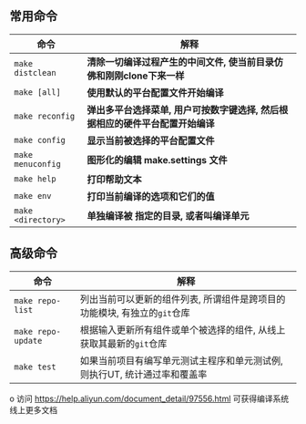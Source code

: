 常用命令
---

| 命令                  | 解释                                                                              |
|-----------------------|-----------------------------------------------------------------------------------|
| `make distclean`      | **清除一切编译过程产生的中间文件, 使当前目录仿佛和刚刚clone下来一样**             |
| `make [all]`          | **使用默认的平台配置文件开始编译**                                                |
| `make reconfig`       | **弹出多平台选择菜单, 用户可按数字键选择, 然后根据相应的硬件平台配置开始编译**    |
| `make config`         | **显示当前被选择的平台配置文件**                                                  |
| `make menuconfig`     | **图形化的编辑 make.settings 文件**                                               |
| `make help`           | **打印帮助文本**                                                                  |
| `make env`            | **打印当前编译的选项和它们的值**                                                  |
| `make <directory>`    | **单独编译被 <directory> 指定的目录, 或者叫编译单元**                             |

高级命令
---

| 命令                  | 解释                                                                              |
|-----------------------|-----------------------------------------------------------------------------------|
| `make repo-list`      | 列出当前可以更新的组件列表, 所谓组件是跨项目的功能模块, 有独立的`git`仓库         |
| `make repo-update`    | 根据输入更新所有组件或单个被选择的组件, 从线上获取其最新的`git`仓库               |
| `make test`           | 如果当前项目有编写单元测试主程序和单元测试例, 则执行UT, 统计通过率和覆盖率        |

o 访问 https://help.aliyun.com/document_detail/97556.html 可获得编译系统线上更多文档
